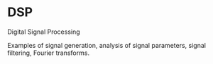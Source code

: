 # DSP

Digital Signal Processing

Examples of signal generation, analysis of signal parameters, signal filtering, Fourier transforms.
